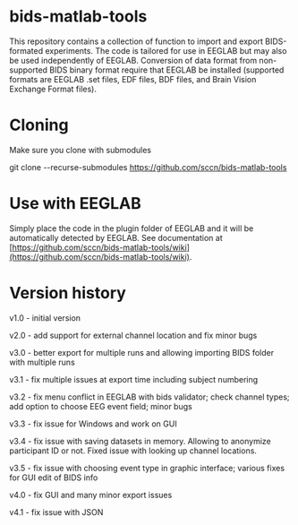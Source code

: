 # bids-matlab-tools

This repository contains a collection of function to import and export BIDS-formated experiments. The code is tailored for use in EEGLAB but may also be used independently of EEGLAB. Conversion of data format from non-supported BIDS binary format require that EEGLAB be installed (supported formats are EEGLAB .set files, EDF files, BDF files, and Brain Vision Exchange Format files).

# Cloning

Make sure you clone with submodules

git clone --recurse-submodules https://github.com/sccn/bids-matlab-tools

# Use with EEGLAB

Simply place the code in the plugin folder of EEGLAB and it will be automatically detected by EEGLAB. See documentation at [https://github.com/sccn/bids-matlab-tools/wiki](https://github.com/sccn/bids-matlab-tools/wiki).

# Version history

v1.0 - initial version

v2.0 - add support for external channel location and fix minor bugs

v3.0 - better export for multiple runs and allowing importing BIDS folder with multiple runs

v3.1 - fix multiple issues at export time including subject numbering

v3.2 - fix menu conflict in EEGLAB with bids validator; check channel types; add option to choose EEG event field; minor bugs

v3.3 - fix issue for Windows and work on GUI

v3.4 - fix issue with saving datasets in memory. Allowing to anonymize participant ID or not. Fixed issue with looking up channel locations.

v3.5 - fix issue with choosing event type in graphic interface; various fixes for GUI edit of BIDS info

v4.0 - fix GUI and many minor export issues

v4.1 - fix issue with JSON
